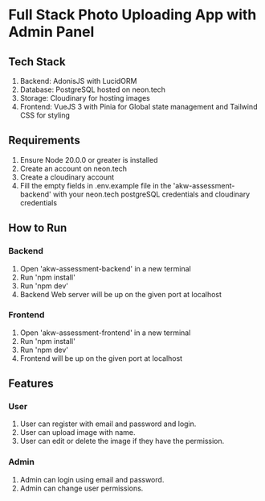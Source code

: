 # Full Stack Photo Uploading App with Admin Panel

## Tech Stack
1. Backend: AdonisJS with LucidORM
2. Database: PostgreSQL hosted on neon.tech
3. Storage: Cloudinary for hosting images
4. Frontend: VueJS 3 with Pinia for Global state management and Tailwind CSS for styling

## Requirements
1. Ensure Node 20.0.0 or greater is installed
2. Create an account on neon.tech
3. Create a cloudinary account
4. Fill the empty fields in .env.example file in the 'akw-assessment-backend' with your neon.tech postgreSQL credentials and cloudinary credentials
## How to Run
### Backend
1. Open 'akw-assessment-backend' in a new terminal
2. Run 'npm install'
3. Run 'npm dev'
4. Backend Web server will be up on the given port at localhost

### Frontend
1. Open 'akw-assessment-frontend' in a new terminal
2. Run 'npm install'
3. Run 'npm dev'
4. Frontend will be up on the given port at localhost

## Features
### User
1. User can register with email and password and login.
2. User can upload image with name.
3. User can edit or delete the image if they have the permission.

### Admin
1. Admin can login using email and password.
2. Admin can change user permissions.
